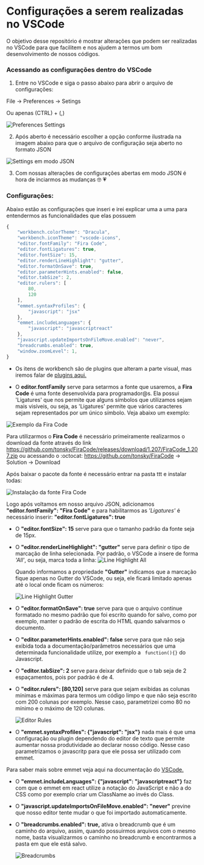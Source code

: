 # Configurações a serem realizadas no VSCode 

O objetivo desse repositório é mostrar alterações que podem ser realizadas no VSCode para que facilitem e nos ajudem a termos um bom desenvolvimento de nossos códigos.

### Acessando as configurações dentro do VSCode

1. Entre no VSCode e siga o passo abaixo para abrir o arquivo de configurações:

File -> Preferences -> Setings 

Ou apenas (CTRL) + (,)

![Preferences Settings](https://raw.githubusercontent.com/ildasilva/help-on-vscode/master/img/preferences-settings.png)

2. Após aberto é necessário escolher a opção conforme ilustrada na imagem abaixo para que o arquivo de configuração seja aberto no formato JSON

![Settings em modo JSON](https://raw.githubusercontent.com/ildasilva/help-on-vscode/master/img/settings-json.png) 

3. Com nossas alterações de configurações abertas em modo JSON é hora de inciarmos as mudanças :nerd_face: :heartpulse:

### Configurações:

Abaixo estão as configurações que inseri e irei explicar uma a uma para entendermos as funcionalidades que elas possuem

```javascript
{
    "workbench.colorTheme": "Dracula",
    "workbench.iconTheme": "vscode-icons",
    "editor.fontFamily": "Fira Code",
    "editor.fontLigatures": true,
    "editor.fontSize": 15,
    "editor.renderLineHighlight": "gutter",
    "editor.formatOnSave": true,
    "editor.parameterHints.enabled": false,
    "editor.tabSize": 2,
    "editor.rulers": [
        80,
        120
    ],
    "emmet.syntaxProfiles": {
        "javascript": "jsx"
    },
    "emmet.includeLanguages": {
        "javascript": "javascriptreact"
    },
    "javascript.updateImportsOnFileMove.enabled": "never",
    "breadcrumbs.enabled": true,
    "window.zoomLevel": 1,
}

```
+ Os itens de workbench são de plugins que alteram a parte visual, mas iremos falar de [plugins aqui.](https://github.com/ildasilva/help-on-vscode/tree/master/Plugins)

+ O **editor.fontFamily** serve para setarmos a fonte que usaremos, a **Fira Code** é uma fonte desenvolvida para programador@s. Ela possui 'Ligatures' que nos permite que alguns símbolos que utilizamos sejam mais visíveis, ou seja, as 'Ligatures' permite que vários caracteres sejam representados por um único símbolo. Veja abaixo um exemplo:

![Exemplo da Fira Code](https://raw.githubusercontent.com/ildasilva/help-on-vscode/master/img/ligatureexamples.png)

Para utilizarmos o **Fira Code** é necessário primeiramente realizarmos o download da fonte através do link https://github.com/tonsky/FiraCode/releases/download/1.207/FiraCode_1.207.zip ou acessando o :octocat: https://github.com/tonsky/FiraCode -> Solution -> Download

Após baixar o pacote da fonte é necessário entrar na pasta ttt e instalar todas:

![Instalação da fonte Fira Code](https://raw.githubusercontent.com/ildasilva/help-on-vscode/master/img/fira-code-font-download.png)

Logo após voltamos em nosso arquivo JSON, adicionamos **"editor.fontFamily": "Fira Code"** e para habilitarmos as *'Ligatures'* é necessário inserir: **"editor.fontLigatures": true**

+ O **"editor.fontSize": 15** serve para que o tamanho padrão da fonte seja de 15px.
  
+ O **"editor.renderLineHighlight": "gutter"** serve para definir o tipo de marcação de linha selecionada.
  Por padrão, o VSCode a insere de forma *'All'*, ou seja, marca toda a linha:
  ![Line Highlight All](https://raw.githubusercontent.com/ildasilva/help-on-vscode/master/img/render-line-highlight-all.png)

  Quando informamos a propriedade **"Gutter"** indicamos que a marcação fique apenas no Gutter do VSCode, ou seja, ele ficará limitado apenas até o local onde ficam os números:

  ![Line Highlight Gutter](https://raw.githubusercontent.com/ildasilva/help-on-vscode/master/img/render-line-highline-gutter.png)

+ O **"editor.formatOnSave": true** serve para que o arquivo continue formatado no mesmo padrão que foi escrito quando for salvo, como por exemplo, manter o padrão de escrita do HTML quando salvarmos o documento.

+ O **"editor.parameterHints.enabled": false** serve para que não seja exibida toda a documentação/parâmetros necessários que uma determinada funcionalidade utilize, por exemplo a ``` function(){}``` do Javascript.

+ O **"editor.tabSize": 2** serve para deixar definido que o tab seja de 2 espaçamentos, pois por padrão é de 4.

+ O **"editor.rulers": [80,120]** serve para que sejam exibidas as colunas mínimas e máximas para termos um código limpo e que não seja escrito com 200 colunas por exemplo. Nesse caso, parametrizei como 80 no mínimo e o máximo de 120 colunas.
  
  ![Editor Rules](https://raw.githubusercontent.com/ildasilva/help-on-vscode/master/img/rules.png)

+ O **"emmet.syntaxProfiles": {"javascript": "jsx"}** nada mais é que uma configuração ou plugin dependendo do editor de texto que permite aumentar nossa produtividade ao declarar nosso código. Nesse caso parametrizamos o javascritp para que ele possa ser utilizado com emmet. 

Para saber mais sobre emmet veja aqui na documentação do [VSCode.](https://code.visualstudio.com/docs/editor/emmet)

+ O **"emmet.includeLanguages": {"javascript": "javascriptreact"}** faz com que o emmet em react utilize a notação do JavaScript e não a do CSS como por exemplo criar um ClassName ao invés do Class.

+ O **"javascript.updateImportsOnFileMove.enabled": "never"** previne que nosso editor tente mudar o que foi importado automaticamente. 

+ O **"breadcrumbs.enabled": true,** ativa o breadcrumb que é um caminho do arquivo, assim, quando possuirmos arquivos com o mesmo nome, basta visualizarmos o caminho no breadcrumb e encontrarmos a pasta em que ele está salvo.

    ![Breadcrumbs](https://raw.githubusercontent.com/ildasilva/help-on-vscode/master/img/breadcrumbs.png)

